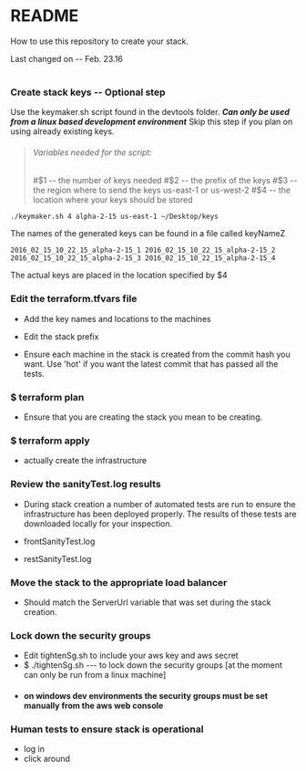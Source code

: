# README #

How to use this repository to create your stack.


Last changed on -- Feb. 23.16
<br />
<br />


### Create stack keys -- Optional step

Use the keymaker.sh script found in the devtools folder. ***Can only be used from a linux based development environment*** Skip this step if you plan on using already existing keys.
> ###### Variables needed for the script: <br />
>#$1 -- the number of keys needed
>#$2 -- the prefix of the keys
>#$3 -- the region where to send the keys us-east-1  or us-west-2
>#$4 -- the location where your keys should be stored

`
./keymaker.sh 4 alpha-2-15 us-east-1 ~/Desktop/keys `

The names of the generated keys can be found in a file called keyNameZ

`2016_02_15_10_22_15_alpha-2-15_1
2016_02_15_10_22_15_alpha-2-15_2
2016_02_15_10_22_15_alpha-2-15_3
2016_02_15_10_22_15_alpha-2-15_4
`
<br />

The actual keys are placed in the location specified by $4


### Edit the terraform.tfvars file

- Add the key names and locations to the machines

- Edit the stack prefix

- Ensure each machine in the stack is created from the commit hash you want. Use 'hot' if you want the latest commit that has passed all the tests.


### $ terraform plan

- Ensure that you are creating the stack you mean to be creating.



### $ terraform apply

- actually create the infrastructure

### Review the sanityTest.log results

- During stack creation a number of automated tests are run to ensure the infrastructure has been deployed properly. The results of these tests are downloaded locally for your inspection.

- frontSanityTest.log
- restSanityTest.log


### Move the stack to the appropriate load balancer

- Should match the ServerUrl variable that was set during the stack creation.


### Lock down the security groups
- Edit tightenSg.sh to include your aws key and aws secret
- $ ./tightenSg.sh --- to lock down the security groups [at the moment can only  be run from a linux machine]
- #### on windows dev environments the security groups must be set manually from the aws web console

### Human tests to ensure stack is operational
- log in
- click around
